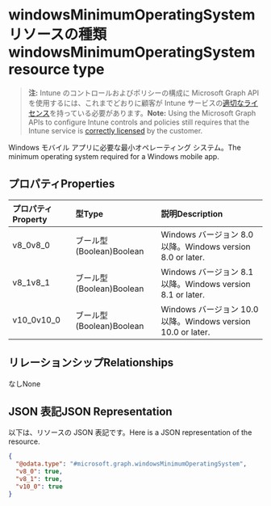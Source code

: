 # <a name="windowsminimumoperatingsystem-resource-type"></a><span data-ttu-id="d7ac4-101">windowsMinimumOperatingSystem リソースの種類</span><span class="sxs-lookup"><span data-stu-id="d7ac4-101">windowsMinimumOperatingSystem resource type</span></span>

> <span data-ttu-id="d7ac4-102">**注:** Intune のコントロールおよびポリシーの構成に Microsoft Graph API を使用するには、これまでどおりに顧客が Intune サービスの[適切なライセンス](https://go.microsoft.com/fwlink/?linkid=839381)を持っている必要があります。</span><span class="sxs-lookup"><span data-stu-id="d7ac4-102">**Note:** Using the Microsoft Graph APIs to configure Intune controls and policies still requires that the Intune service is [correctly licensed](https://go.microsoft.com/fwlink/?linkid=839381) by the customer.</span></span>

<span data-ttu-id="d7ac4-103">Windows モバイル アプリに必要な最小オペレーティング システム。</span><span class="sxs-lookup"><span data-stu-id="d7ac4-103">The minimum operating system required for a Windows mobile app.</span></span>
## <a name="properties"></a><span data-ttu-id="d7ac4-104">プロパティ</span><span class="sxs-lookup"><span data-stu-id="d7ac4-104">Properties</span></span>
|<span data-ttu-id="d7ac4-105">プロパティ</span><span class="sxs-lookup"><span data-stu-id="d7ac4-105">Property</span></span>|<span data-ttu-id="d7ac4-106">型</span><span class="sxs-lookup"><span data-stu-id="d7ac4-106">Type</span></span>|<span data-ttu-id="d7ac4-107">説明</span><span class="sxs-lookup"><span data-stu-id="d7ac4-107">Description</span></span>|
|:---|:---|:---|
|<span data-ttu-id="d7ac4-108">v8_0</span><span class="sxs-lookup"><span data-stu-id="d7ac4-108">v8_0</span></span>|<span data-ttu-id="d7ac4-109">ブール型 (Boolean)</span><span class="sxs-lookup"><span data-stu-id="d7ac4-109">Boolean</span></span>|<span data-ttu-id="d7ac4-110">Windows バージョン 8.0 以降。</span><span class="sxs-lookup"><span data-stu-id="d7ac4-110">Windows version 8.0 or later.</span></span>|
|<span data-ttu-id="d7ac4-111">v8_1</span><span class="sxs-lookup"><span data-stu-id="d7ac4-111">v8_1</span></span>|<span data-ttu-id="d7ac4-112">ブール型 (Boolean)</span><span class="sxs-lookup"><span data-stu-id="d7ac4-112">Boolean</span></span>|<span data-ttu-id="d7ac4-113">Windows バージョン 8.1 以降。</span><span class="sxs-lookup"><span data-stu-id="d7ac4-113">Windows version 8.1 or later.</span></span>|
|<span data-ttu-id="d7ac4-114">v10_0</span><span class="sxs-lookup"><span data-stu-id="d7ac4-114">v10_0</span></span>|<span data-ttu-id="d7ac4-115">ブール型 (Boolean)</span><span class="sxs-lookup"><span data-stu-id="d7ac4-115">Boolean</span></span>|<span data-ttu-id="d7ac4-116">Windows バージョン 10.0 以降。</span><span class="sxs-lookup"><span data-stu-id="d7ac4-116">Windows version 10.0 or later.</span></span>|

## <a name="relationships"></a><span data-ttu-id="d7ac4-117">リレーションシップ</span><span class="sxs-lookup"><span data-stu-id="d7ac4-117">Relationships</span></span>
<span data-ttu-id="d7ac4-118">なし</span><span class="sxs-lookup"><span data-stu-id="d7ac4-118">None</span></span>
## <a name="json-representation"></a><span data-ttu-id="d7ac4-119">JSON 表記</span><span class="sxs-lookup"><span data-stu-id="d7ac4-119">JSON Representation</span></span>
<span data-ttu-id="d7ac4-120">以下は、リソースの JSON 表記です。</span><span class="sxs-lookup"><span data-stu-id="d7ac4-120">Here is a JSON representation of the resource.</span></span>
<!-- {
  "blockType": "resource",
  "@odata.type": "microsoft.graph.windowsMinimumOperatingSystem"
}
-->
``` json
{
  "@odata.type": "#microsoft.graph.windowsMinimumOperatingSystem",
  "v8_0": true,
  "v8_1": true,
  "v10_0": true
}
```



